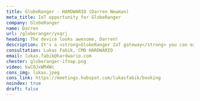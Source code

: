 ```yaml
---
title: GlobeRanger - HARDWARIO (Darren Newman)
meta_title: IoT opportunity for GlobeRanger
company: GlobeRanger
name: Darren
url: /globeranger/yxqrj
heading: The device looks awesome, Darren!
description: It's a <strong>GlobeRanger IoT gateway</strong> you can easily customize and configure to use in IoT projects for your customers.<br/><br/>Interested?
consultation: Lukas Fabik, CMO HARDWARIO
email: lukas.fabik@hardwario.com
chester: globeranger-ifnap.png
video: kwCOJxWM4Wc
cons_img: lukas.jpeg
cons_link: https://meetings.hubspot.com/lukasfabik/booking
noindex: true
draft: false
---
```

